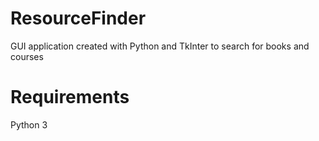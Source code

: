 # ResourceFinder
 GUI application created with Python and TkInter to search for books and courses

# Requirements
 Python 3

